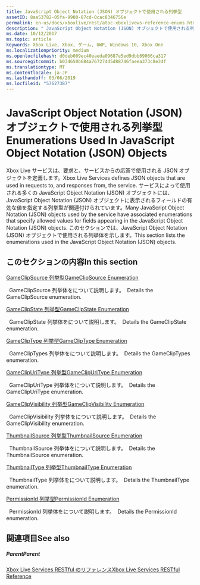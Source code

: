 ```yaml
---
title: JavaScript Object Notation (JSON) オブジェクトで使用される列挙型
assetID: 8aa53782-05fa-9980-87cd-0cac8346756e
permalink: en-us/docs/xboxlive/rest/atoc-xboxlivews-reference-enums.html
description: " JavaScript Object Notation (JSON) オブジェクトで使用される列挙型"
ms.date: 10/12/2017
ms.topic: article
keywords: Xbox Live, Xbox, ゲーム, UWP, Windows 10, Xbox One
ms.localizationpriority: medium
ms.openlocfilehash: d0deb009ec40eaeda09687e5ed9dbb69066ca317
ms.sourcegitcommit: b034650b684a767274d5d88746faeea373c8e34f
ms.translationtype: MT
ms.contentlocale: ja-JP
ms.lasthandoff: 03/06/2019
ms.locfileid: "57627387"
---
```

# <a name="enumerations-used-in-javascript-object-notation-json-objects"></a><span data-ttu-id="412b1-104">JavaScript Object Notation (JSON) オブジェクトで使用される列挙型</span><span class="sxs-lookup"><span data-stu-id="412b1-104">Enumerations Used In JavaScript Object Notation (JSON) Objects</span></span>
 
<span data-ttu-id="412b1-105">Xbox Live サービスは、要求と、サービスからの応答で使用される JSON オブジェクトを定義します。</span><span class="sxs-lookup"><span data-stu-id="412b1-105">Xbox Live Services defines JSON objects that are used in requests to, and responses from, the service.</span></span> <span data-ttu-id="412b1-106">サービスによって使用される多くの JavaScript Object Notation (JSON) オブジェクトには、JavaScript Object Notation (JSON) オブジェクトに表示されるフィールドの有効な値を指定する列挙型が関連付けられています。</span><span class="sxs-lookup"><span data-stu-id="412b1-106">Many JavaScript Object Notation (JSON) objects used by the service have associated enumerations that specify allowed values for fields appearing in the JavaScript Object Notation (JSON) objects.</span></span> <span data-ttu-id="412b1-107">このセクションでは、JavaScript Object Notation (JSON) オブジェクトで使用される列挙体を示します。</span><span class="sxs-lookup"><span data-stu-id="412b1-107">This section lists the enumerations used in the JavaScript Object Notation (JSON) objects.</span></span> 
 
<a id="ID4EJB"></a>

 
## <a name="in-this-section"></a><span data-ttu-id="412b1-108">このセクションの内容</span><span class="sxs-lookup"><span data-stu-id="412b1-108">In this section</span></span>

[<span data-ttu-id="412b1-109">GameClipSource 列挙型</span><span class="sxs-lookup"><span data-stu-id="412b1-109">GameClipSource Enumeration</span></span>](gvr-enum-gameclipsource.md)

<span data-ttu-id="412b1-110">&nbsp;&nbsp;GameClipSource 列挙体をについて説明します。</span><span class="sxs-lookup"><span data-stu-id="412b1-110">&nbsp;&nbsp;Details the GameClipSource enumeration.</span></span> 

[<span data-ttu-id="412b1-111">GameClipState 列挙型</span><span class="sxs-lookup"><span data-stu-id="412b1-111">GameClipState Enumeration</span></span>](gvr-enum-gameclipstate.md)

<span data-ttu-id="412b1-112">&nbsp;&nbsp;GameClipState 列挙体をについて説明します。</span><span class="sxs-lookup"><span data-stu-id="412b1-112">&nbsp;&nbsp;Details the GameClipState enumeration.</span></span> 

[<span data-ttu-id="412b1-113">GameClipType 列挙型</span><span class="sxs-lookup"><span data-stu-id="412b1-113">GameClipType Enumeration</span></span>](gvr-enum-gamecliptypes.md)

<span data-ttu-id="412b1-114">&nbsp;&nbsp;GameClipTypes 列挙体をについて説明します。</span><span class="sxs-lookup"><span data-stu-id="412b1-114">&nbsp;&nbsp;Details the GameClipTypes enumeration.</span></span> 

[<span data-ttu-id="412b1-115">GameClipUriType 列挙型</span><span class="sxs-lookup"><span data-stu-id="412b1-115">GameClipUriType Enumeration</span></span>](gvr-enum-gameclipuritype.md)

<span data-ttu-id="412b1-116">&nbsp;&nbsp;GameClipUriType 列挙体をについて説明します。</span><span class="sxs-lookup"><span data-stu-id="412b1-116">&nbsp;&nbsp;Details the GameClipUriType enumeration.</span></span> 

[<span data-ttu-id="412b1-117">GameClipVisibility 列挙型</span><span class="sxs-lookup"><span data-stu-id="412b1-117">GameClipVisibility Enumeration</span></span>](gvr-enum-gameclipvisibility.md)

<span data-ttu-id="412b1-118">&nbsp;&nbsp;GameClipVisibility 列挙体をについて説明します。</span><span class="sxs-lookup"><span data-stu-id="412b1-118">&nbsp;&nbsp;Details the GameClipVisibility enumeration.</span></span> 

[<span data-ttu-id="412b1-119">ThumbnailSource 列挙型</span><span class="sxs-lookup"><span data-stu-id="412b1-119">ThumbnailSource Enumeration</span></span>](gvr-enum-thumbnailsource.md)

<span data-ttu-id="412b1-120">&nbsp;&nbsp;ThumbnailSource 列挙体をについて説明します。</span><span class="sxs-lookup"><span data-stu-id="412b1-120">&nbsp;&nbsp;Details the ThumbnailSource enumeration.</span></span> 

[<span data-ttu-id="412b1-121">ThumbnailType 列挙型</span><span class="sxs-lookup"><span data-stu-id="412b1-121">ThumbnailType Enumeration</span></span>](gvr-enum-thumbnailtype.md)

<span data-ttu-id="412b1-122">&nbsp;&nbsp;ThumbnailType 列挙体をについて説明します。</span><span class="sxs-lookup"><span data-stu-id="412b1-122">&nbsp;&nbsp;Details the ThumbnailType enumeration.</span></span> 

[<span data-ttu-id="412b1-123">PermissionId 列挙型</span><span class="sxs-lookup"><span data-stu-id="412b1-123">PermissionId Enumeration</span></span>](privacy-enum-permissionid.md)

<span data-ttu-id="412b1-124">&nbsp;&nbsp;PermissionId 列挙体をについて説明します。</span><span class="sxs-lookup"><span data-stu-id="412b1-124">&nbsp;&nbsp;Details the PermissionId enumeration.</span></span> 
 
<a id="ID4EGC"></a>

 
## <a name="see-also"></a><span data-ttu-id="412b1-125">関連項目</span><span class="sxs-lookup"><span data-stu-id="412b1-125">See also</span></span>
 
<a id="ID4EIC"></a>

 
##### <a name="parent"></a><span data-ttu-id="412b1-126">Parent</span><span class="sxs-lookup"><span data-stu-id="412b1-126">Parent</span></span> 

[<span data-ttu-id="412b1-127">Xbox Live Services RESTful のリファレンス</span><span class="sxs-lookup"><span data-stu-id="412b1-127">Xbox Live Services RESTful Reference</span></span>](../atoc-xboxlivews-reference.md)

   